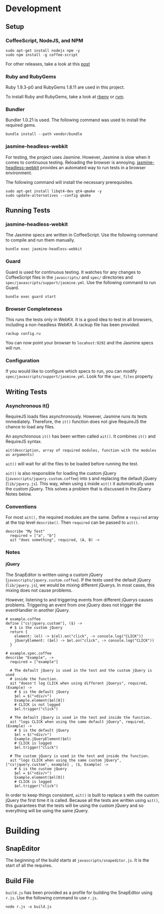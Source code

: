 # Development

## Setup

### CoffeeScript, NodeJS, and NPM

    sudo apt-get install nodejs npm -y
    sudo npm install -g coffee-script

  For other releases, take a look at this [post](http://www.opinionatedprogrammer.com/2010/12/installing-coffeescript-on-debian-or-ubuntu/)

### Ruby and RubyGems

Ruby 1.9.3-p0 and RubyGems 1.8.11 are used in this project.

To install Ruby and RubyGems, take a look at [rbenv](https://github.com/sstephenson/rbenv) or [rvm](https://rvm.beginrescueend.com/).

### Bundler

Bundler 1.0.21 is used. The following command was used to install the required gems.

    bundle install --path vendor/bundle

### jasmine-headless-webkit

For testing, the project uses Jasmine. However, Jasmine is slow when it comes to continuous testing. Reloading the browser is annoying. [jasmine-headless-webkit](http://johnbintz.github.com/jasmine-headless-webkit/) provides an automated way to run tests in a browser environment.

The following command will install the necessary prerequisites.

    sudo apt-get install libqt4-dev qt4-qmake -y
    sudo update-alternatives --config qmake

## Running Tests

### jasmine-headless-webkit

The Jasmine specs are written in CoffeeScript. Use the following command to compile and run them manually.

    bundle exec jasmine-headless-webkit

### Guard

Guard is used for continuous testing. It watches for any changes to CoffeeScript files in the `javascripts/` and `spec/` directories and `spec/javascripts/support/jasmine.yml`. Use the following command to run Guard.

    bundle exec guard start

### Browser Completeness

This runs the tests only in WebKit. It is a good idea to test in all browsers, including a non-headless WebKit. A rackup file has been provided.

    rackup config.ru

You can now point your browser to `locahost:9292` and the Jasmine specs will run.

### Configuration

If you would like to configure which specs to run, you can modify `spec/javascripts/support/jasmine.yml`. Look for the `spec_files` property.

## Writing Tests

### Asynchronous it()

RequireJS loads files asynchronously. However, Jasmine runs its tests immediately. Therefore, the `it()` function does not give RequireJS the chance to load any files.

An asynchronous `it()` has been written called `ait()`. It combines `it()` and RequireJS syntax.

    ait(description, array of required modules, function with the modules as arguments)

`ait()` will wait for all the files to be loaded before running the test.

`ait()` is also responsible for loading the custom jQuery (`javascripts/jquery.custom.coffee`) into `$` and replacing the default jQuery (`lib/jquery.js`). This way, when using `$` inside `ait()` it automatically uses the custom jQuery. This solves a problem that is discussed in the jQuery Notes below.

### Conventions

For most `ait(),` the required modules are the same. Define a `required` array at the top level `describe()`. Then `required` can be passed to `ait()`.

    describe "My Test"
      required = ["a", "b"]
      ait "does something", required, (A, B) ->

### Notes

#### jQuery

The SnapEditor is written using a custom jQuery (`javascripts/jquery.custom.coffee`). If the tests used the default jQuery (`lib/jquery.js`), we would be mixing different jQuerys. In most cases, this mixing does not cause problems.

However, listening to and triggering events from different jQuerys causes problems. Triggering an event from one jQuery does not trigger the eventHandler in another jQuery.

    # example.coffee
    define ["cs!jquery.custom"], ($) ->
      # $ is the custom jQuery
      return {
        element: (el) -> $(el).on("click", -> console.log("CLICK"))
        jQueryElement: ($el) -> $el.on("click", -> console.log("CLICK"))
      }

    # example.spec.coffee
    describe "Example", ->
      required = ["example"]

      # The default jQuery is used in the test and the custom jQuery is used
      # inside the function.
      ait "doesn't log CLICK when using different jQuerys", required, (Example) ->
        # $ is the default jQuery
        $el = $("<div/>")
        Example.element($el[0])
        # CLICK is not logged
        $el.trigger("click")

      # The default jQuery is used in the test and inside the function.
      ait "logs CLICK when using the same default jQuery", required, (Example) ->
        # $ is the default jQuery
        $el = $("<div/>")
        Example.jQueryElement($el)
        # CLICK is logged
        $el.trigger("click")

      # The custom jQuery is used in the test and inside the function.
      ait "logs CLICK when using the same custom jQuery", ["cs!jquery.custom", example] , ($, Example) ->
        # $ is the custom jQuery
        $el = $("<div/>")
        Example.element($el[0])
        # CLICK is logged
        $el.trigger("click")

In order to keep things consistent, `ait()` is built to replace `$` with the custom jQuery the first time it is called. Because all the tests are written using `ait()`, this guarantees that the tests will be using the custom jQuery and so everything will be using the same jQuery.

# Building

## SnapEditor

The beginning of the build starts at `javascripts/snapeditor.js`. It is the start of all the requires.

## Build File

`build.js` has been provided as a profile for building the SnapEditor using `r.js`. Use the following command to use `r.js`.

    node r.js -o build.js
